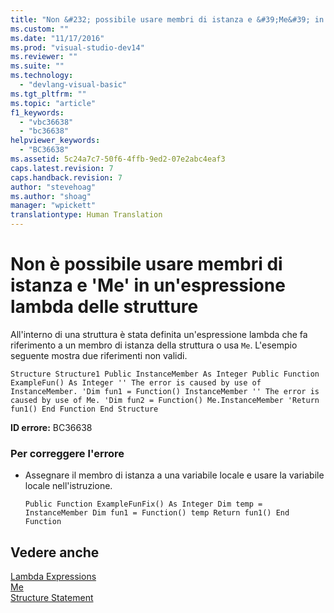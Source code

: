 ```yaml
---
title: "Non &#232; possibile usare membri di istanza e &#39;Me&#39; in un&#39;espressione lambda delle strutture | Microsoft Docs"
ms.custom: ""
ms.date: "11/17/2016"
ms.prod: "visual-studio-dev14"
ms.reviewer: ""
ms.suite: ""
ms.technology: 
  - "devlang-visual-basic"
ms.tgt_pltfrm: ""
ms.topic: "article"
f1_keywords: 
  - "vbc36638"
  - "bc36638"
helpviewer_keywords: 
  - "BC36638"
ms.assetid: 5c24a7c7-50f6-4ffb-9ed2-07e2abc4eaf3
caps.latest.revision: 7
caps.handback.revision: 7
author: "stevehoag"
ms.author: "shoag"
manager: "wpickett"
translationtype: Human Translation
---
```

# Non &#232; possibile usare membri di istanza e &#39;Me&#39; in un&#39;espressione lambda delle strutture
All'interno di una struttura è stata definita un'espressione lambda che fa riferimento a un membro di istanza della struttura o usa `Me`. L'esempio seguente mostra due riferimenti non validi.  
  
```vb#  
Structure Structure1 Public InstanceMember As Integer Public Function ExampleFun() As Integer '' The error is caused by use of InstanceMember. 'Dim fun1 = Function() InstanceMember '' The error is caused by use of Me. 'Dim fun2 = Function() Me.InstanceMember 'Return fun1() End Function End Structure  
```  
  
 **ID errore:** BC36638  
  
### Per correggere l'errore  
  
-   Assegnare il membro di istanza a una variabile locale e usare la variabile locale nell'istruzione.  
  
    ```vb#  
    Public Function ExampleFunFix() As Integer Dim temp = InstanceMember Dim fun1 = Function() temp Return fun1() End Function  
    ```  
  
## Vedere anche  
 [Lambda Expressions](../../visual-basic/programming-guide/language-features/procedures/lambda-expressions.md)   
 [Me](http://msdn.microsoft.com/it-it/a65973c7-cf06-4547-9b25-9fba885525c2)   
 [Structure Statement](../../visual-basic/language-reference/statements/structure-statement.md)